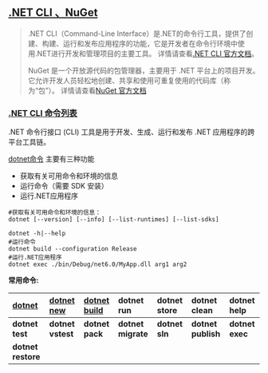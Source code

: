 ## [.NET CLI 、NuGet](#)
> .NET CLI（Command-Line Interface）是.NET的命令行工具，提供了创建、构建、运行和发布应用程序的功能，它是开发者在命令行环境中使用.NET进行开发和管理项目的主要工具。
> 详情请查看[.NET CLI 官方文档](https://learn.microsoft.com/zh-cn/dotnet/core/tools/dotnet)。
> 
> NuGet 是一个开放源代码的包管理器，主要用于 .NET 平台上的项目开发。它允许开发人员轻松地创建、共享和使用可重复使用的代码库（称为“包”）。
> 详情请查看[NuGet 官方文档](https://learn.microsoft.com/zh-cn/nuget/what-is-nuget)

### [.NET CLI 命令列表](#)
.NET 命令行接口 (CLI) 工具是用于开发、生成、运行和发布 .NET 应用程序的跨平台工具链。

[dotnet命令](https://learn.microsoft.com/zh-cn/dotnet/core/tools/dotnet) 主要有三种功能
* 获取有关可用命令和环境的信息
* 运行命令（需要 SDK 安装）
* 运行.NET应用程序
```shell
#获取有关可用命令和环境的信息：
dotnet [--version] [--info] [--list-runtimes] [--list-sdks]

dotnet -h|--help
#运行命令
dotnet build --configuration Release
#运行.NET应用程序
dotnet exec ./bin/Debug/net6.0/MyApp.dll arg1 arg2
```
**常用命令:**

| [dotnet](contents/dotnet_cli_description.md) | [dotnet new](contents/dotnet_cli_cmd_new.md) | [dotnet build](contents/dotnet_cli_cmd_build.md) | dotnet run     | dotnet store | dotnet clean   | dotnet help   |
|:---------------------|:-------------------------|:-------------------------------------------------|:---------------|:-------------|:---------------|:--------------|
| **dotnet test**      | **dotnet vstest**        | **dotnet pack**                                  | **dotnet migrate** | **dotnet sln**   | **dotnet publish** | **dotnet exec** |
| **dotnet restore**   |                          |                                                  |                |              |                |               |